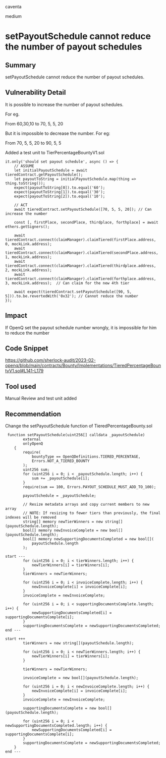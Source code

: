 caventa

medium

# setPayoutSchedule cannot reduce the number of payout schedules

## Summary
setPayoutSchedule cannot reduce the number of payout schedules.

## Vulnerability Detail
It is possible to increase the number of payout schedules. 

For eg.

From 60,30,10 to 70, 5, 5, 20

But it is impossible to decrease the number. For eg:

From 70, 5, 5, 20 to 90, 5, 5

Added a test unit to TierPercentageBountyV1.sol

```solidity
it.only('should set payout schedule', async () => {
	// ASSUME
	let initialPayoutSchedule = await tieredContract.getPayoutSchedule();
	let payoutToString = initialPayoutSchedule.map(thing => thing.toString());
	expect(payoutToString[0]).to.equal('60');
	expect(payoutToString[1]).to.equal('30');
	expect(payoutToString[2]).to.equal('10');

	// ACT
	await tieredContract.setPayoutSchedule([70, 5, 5, 20]); // Can increase the number

	const [, firstPlace, secondPlace, thirdplace, forthplace] = await ethers.getSigners();

	await tieredContract.connect(claimManager).claimTiered(firstPlace.address, 0, mockLink.address);
	await tieredContract.connect(claimManager).claimTiered(secondPlace.address, 1, mockLink.address);
	await tieredContract.connect(claimManager).claimTiered(thirdplace.address, 2, mockLink.address);
	await tieredContract.connect(claimManager).claimTiered(forthplace.address, 3, mockLink.address);  // Can claim for the new 4th tier

	await expect(tieredContract.setPayoutSchedule([90, 5, 5])).to.be.revertedWith('0x32'); // Cannot reduce the number
});

```

## Impact
If OpenQ set the payout schedule number wrongly, it is impossible for him to reduce the number

## Code Snippet
https://github.com/sherlock-audit/2023-02-openq/blob/main/contracts/Bounty/Implementations/TieredPercentageBountyV1.sol#L141-L179

## Tool used
Manual Review and test unit added

## Recommendation
Change the setPayoutSchedule function of TieredPercentageBounty.sol

```solidity
 function setPayoutSchedule(uint256[] calldata _payoutSchedule)
        external
        onlyOpenQ
    {
        require(
            bountyType == OpenQDefinitions.TIERED_PERCENTAGE,
            Errors.NOT_A_TIERED_BOUNTY
        );
        uint256 sum;
        for (uint256 i = 0; i < _payoutSchedule.length; i++) {
            sum += _payoutSchedule[i];
        }
        require(sum == 100, Errors.PAYOUT_SCHEDULE_MUST_ADD_TO_100);

        payoutSchedule = _payoutSchedule;

        // Resize metadata arrays and copy current members to new array
        // NOTE: If resizing to fewer tiers than previously, the final indexes will be removed
        string[] memory newTierWinners = new string[](payoutSchedule.length);
        bool[] memory newInvoiceComplete = new bool[](payoutSchedule.length);
        bool[] memory newSupportingDocumentsCompleted = new bool[](
            payoutSchedule.length
        );

start ---
        for (uint256 i = 0; i < tierWinners.length; i++) {
            newTierWinners[i] = tierWinners[i];
        }
        tierWinners = newTierWinners;

        for (uint256 i = 0; i < invoiceComplete.length; i++) {
            newInvoiceComplete[i] = invoiceComplete[i];
        }
        invoiceComplete = newInvoiceComplete;

        for (uint256 i = 0; i < supportingDocumentsComplete.length; i++) {
            newSupportingDocumentsCompleted[i] = supportingDocumentsComplete[i];
        }
        supportingDocumentsComplete = newSupportingDocumentsCompleted;
end ---

start +++
        tierWinners = new string[](payoutSchedule.length);

        for (uint256 i = 0; i < newTierWinners.length; i++) {
            newTierWinners[i] = tierWinners[i];
        }

        tierWinners = newTierWinners;

        invoiceComplete = new bool[](payoutSchedule.length);

        for (uint256 i = 0; i < newInvoiceComplete.length; i++) {
            newInvoiceComplete[i] = invoiceComplete[i];
        }
        invoiceComplete = newInvoiceComplete;

        supportingDocumentsComplete = new bool[](payoutSchedule.length);

        for (uint256 i = 0; i < newSupportingDocumentsCompleted.length; i++) {
            newSupportingDocumentsCompleted[i] = supportingDocumentsComplete[i];
        }
        supportingDocumentsComplete = newSupportingDocumentsCompleted;
    }
end ---    
```